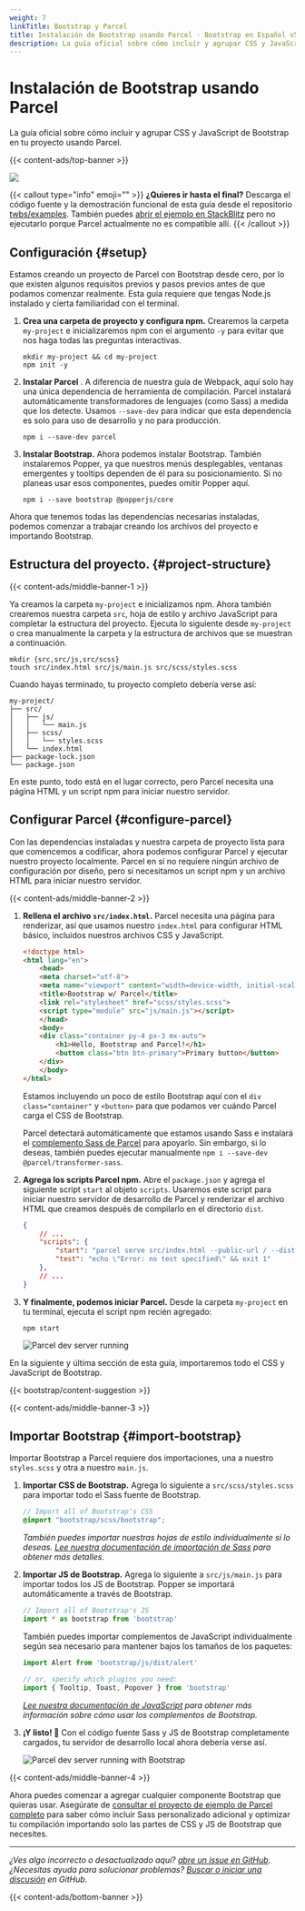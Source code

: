 ```yaml
---
weight: 7
linkTitle: Bootstrap y Parcel
title: Instalación de Bootstrap usando Parcel · Bootstrap en Español v5.3
description: La guía oficial sobre cómo incluir y agrupar CSS y JavaScript de Bootstrap en tu proyecto usando Parcel.
---
```


# Instalación de Bootstrap usando Parcel

La guía oficial sobre cómo incluir y agrupar CSS y JavaScript de Bootstrap en tu proyecto usando Parcel.

{{< content-ads/top-banner >}}

![](/assets/bootstrap/5.3/assets/img/guides/bootstrap-parcel.png)

{{< callout type="info" emoji="" >}}
**¿Quieres ir hasta el final?** Descarga el código fuente y la demostración funcional de esta guía desde el repositorio [twbs/examples](https://github.com/twbs/examples/tree/main/parcel). También puedes [abrir el ejemplo en StackBlitz](https://stackblitz.com/github/twbs/examples/tree/main/parcel?file=index) pero no ejecutarlo porque Parcel actualmente no es compatible allí.
{{< /callout >}}

## Configuración {#setup}

Estamos creando un proyecto de Parcel con Bootstrap desde cero, por lo que existen algunos requisitos previos y pasos previos antes de que podamos comenzar realmente. Esta guía requiere que tengas Node.js instalado y cierta familiaridad con el terminal.

1.  **Crea una carpeta de proyecto y configura npm.** Crearemos la carpeta `my-project` e inicializaremos npm con el argumento `-y` para evitar que nos haga todas las preguntas interactivas.
    ```shell {filename="Terminal"}
    mkdir my-project && cd my-project
    npm init -y
    ``` 
2.  **Instalar Parcel** . A diferencia de nuestra guía de Webpack, aquí solo hay una única dependencia de herramienta de compilación. Parcel instalará automáticamente transformadores de lenguajes (como Sass) a medida que los detecte. Usamos `--save-dev` para indicar que esta dependencia es solo para uso de desarrollo y no para producción.
    ```shell {filename="Terminal"}
    npm i --save-dev parcel
    ``` 
3.  **Instalar Bootstrap.** Ahora podemos instalar Bootstrap. También instalaremos Popper, ya que nuestros menús desplegables, ventanas emergentes y tooltips dependen de él para su posicionamiento. Si no planeas usar esos componentes, puedes omitir Popper aquí.
    ```shell {filename="Terminal"}
    npm i --save bootstrap @popperjs/core
    ``` 

Ahora que tenemos todas las dependencias necesarias instaladas, podemos comenzar a trabajar creando los archivos del proyecto e importando Bootstrap.

## Estructura del proyecto. {#project-structure}

{{< content-ads/middle-banner-1 >}}

Ya creamos la carpeta `my-project` e inicializamos npm. Ahora también crearemos nuestra carpeta `src`, hoja de estilo y archivo JavaScript para completar la estructura del proyecto. Ejecuta lo siguiente desde `my-project` o crea manualmente la carpeta y la estructura de archivos que se muestran a continuación.

```shell {filename="Terminal"}
mkdir {src,src/js,src/scss}
touch src/index.html src/js/main.js src/scss/styles.scss
```

Cuando hayas terminado, tu proyecto completo debería verse así:

```
my-project/
├── src/
│   ├── js/
│   │   └── main.js
│   ├── scss/
│   │   └── styles.scss
│   └── index.html
├── package-lock.json
└── package.json
```

En este punto, todo está en el lugar correcto, pero Parcel necesita una página HTML y un script npm para iniciar nuestro servidor.

## Configurar Parcel {#configure-parcel}

Con las dependencias instaladas y nuestra carpeta de proyecto lista para que comencemos a codificar, ahora podemos configurar Parcel y ejecutar nuestro proyecto localmente. Parcel en sí no requiere ningún archivo de configuración por diseño, pero sí necesitamos un script npm y un archivo HTML para iniciar nuestro servidor.

{{< content-ads/middle-banner-2 >}}

1.  **Rellena el archivo `src/index.html`.** Parcel necesita una página para renderizar, así que usamos nuestro `index.html` para configurar HTML básico, incluidos nuestros archivos CSS y JavaScript.
    ```html {filename="HTML"}
    <!doctype html>
    <html lang="en">
        <head>
        <meta charset="utf-8">
        <meta name="viewport" content="width=device-width, initial-scale=1">
        <title>Bootstrap w/ Parcel</title>
        <link rel="stylesheet" href="scss/styles.scss">
        <script type="module" src="js/main.js"></script>
        </head>
        <body>
        <div class="container py-4 px-3 mx-auto">
            <h1>Hello, Bootstrap and Parcel!</h1>
            <button class="btn btn-primary">Primary button</button>
        </div>
        </body>
    </html>
    ```
    
    Estamos incluyendo un poco de estilo Bootstrap aquí con el `div class="container"` y `<button>` para que podamos ver cuándo Parcel carga el CSS de Bootstrap.
    
    Parcel detectará automáticamente que estamos usando Sass e instalará el [complemento Sass de Parcel](https://parceljs.org/languages/sass) para apoyarlo. Sin embargo, si lo deseas, también puedes ejecutar manualmente `npm i --save-dev @parcel/transformer-sass`.
    
2.  **Agrega los scripts Parcel npm.** Abre el `package.json` y agrega el siguiente script `start` al objeto `scripts`. Usaremos este script para iniciar nuestro servidor de desarrollo de Parcel y renderizar el archivo HTML que creamos después de compilarlo en el directorio `dist`.
    ```json {filename="JSON"}
    {
        // ...
        "scripts": {
            "start": "parcel serve src/index.html --public-url / --dist-dir dist",
            "test": "echo \"Error: no test specified\" && exit 1"
        },
        // ...
    }
    ```    
3.  **Y finalmente, podemos iniciar Parcel.** Desde la carpeta `my-project` en tu terminal, ejecuta el script npm recién agregado:
    ```shell {filename="Terminal"}
    npm start
    ```
    
    ![Parcel dev server running](/assets/bootstrap/5.3/assets/img/guides/parcel-dev-server.png)

En la siguiente y última sección de esta guía, importaremos todo el CSS y JavaScript de Bootstrap.

{{< bootstrap/content-suggestion >}}

{{< content-ads/middle-banner-3 >}}

## Importar Bootstrap {#import-bootstrap}

Importar Bootstrap a Parcel requiere dos importaciones, una a nuestro `styles.scss` y otra a nuestro `main.js`.

1.  **Importar CSS de Bootstrap.** Agrega lo siguiente a `src/scss/styles.scss` para importar todo el Sass fuente de Bootstrap.
    ```scss {filename="SCSS"}
    // Import all of Bootstrap's CSS
    @import "bootstrap/scss/bootstrap";
    ```
    
    _También puedes importar nuestras hojas de estilo individualmente si lo deseas. [Lee nuestra documentación de importación de Sass](/bootstrap/5.3/customize/sass/#importing) para obtener más detalles._
    
2.  **Importar JS de Bootstrap.** Agrega lo siguiente a `src/js/main.js` para importar todos los JS de Bootstrap. Popper se importará automáticamente a través de Bootstrap.
    ```javascript {filename="JavaScript"}
    // Import all of Bootstrap's JS
    import * as bootstrap from 'bootstrap'
    ```
    
    También puedes importar complementos de JavaScript individualmente según sea necesario para mantener bajos los tamaños de los paquetes:

    ```javascript {filename="JavaScript"}
    import Alert from 'bootstrap/js/dist/alert'
    
    // or, specify which plugins you need:
    import { Tooltip, Toast, Popover } from 'bootstrap'
    ```
    
    _[Lee nuestra documentación de JavaScript](/bootstrap/5.3/getting-started/javascript) para obtener más información sobre cómo usar los complementos de Bootstrap._
    
3.  **¡Y listo! 🎉** Con el código fuente Sass y JS de Bootstrap completamente cargados, tu servidor de desarrollo local ahora debería verse así.
    
    ![Parcel dev server running with Bootstrap](/assets/bootstrap/5.3/assets/img/guides/parcel-dev-server-bootstrap.png)
    
{{< content-ads/middle-banner-4 >}}

Ahora puedes comenzar a agregar cualquier componente Bootstrap que quieras usar. Asegúrate de [consultar el proyecto de ejemplo de Parcel completo](https://github.com/twbs/examples/tree/main/parcel) para saber cómo incluir Sass personalizado adicional y optimizar tu compilación importando solo las partes de CSS y JS de Bootstrap que necesites.
    

* * *

_¿Ves algo incorrecto o desactualizado aquí? [abre un issue en GitHub](https://github.com/twbs/bootstrap/issues/new/choose). ¿Necesitas ayuda para solucionar problemas? [Buscar o iniciar una discusión](https://github.com/twbs/bootstrap/discussions) en GitHub._

{{< content-ads/bottom-banner >}}
